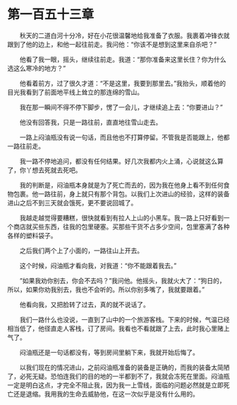 # 第一百五十三章


　　秋天的二道白河十分冷，好在小花很温馨地给我准备了衣服。我裹着冲锋衣就跟到了他的边上，和他一起往前走。我问他：“你该不是想到这里来自杀吧？”

　　他看了我一眼，摇头，继续往前走。我道：“那你准备来这里长住？你为什么选这么寒冷的地方？”

　　他看着前方，过了很久才道：“不是这里，我要到那里去。”我抬头，顺着他的目光我看到了前面地平线上耸立的那连绵的雪山。

　　我在那一瞬间不得不停下脚步，愣了一会儿，才继续追上去：“你要进山？”

　　他没有回答我，只是一路往前，直直地往雪山走去。

　　一路上闷油瓶没有说一句话，而且他也不打算停留。不管我是否能跟上，他都一路往前走。

　　我一路不停地追问，都没有任何结果。好几次我都内火上涌，心说就这么算了，你丫想去死就去死吧。

　　我的判断是，闷油瓶本身就是为了死亡而去的，因为我在他身上看不到任何食物包裹。他一路往前，身上就只有那个背包。以我们上次进山的经验，这样的装备进山之后不到三天就会饿死，更不要说回城了。

　　我越走越觉得要糟糕，很快就看到有拉人上山的小黑车。我一路上只好看到一个商店就买些东西，往我的包里硬塞。买那些干货不占多少空间，包里塞满了各种各样的塑料袋子。

　　之后我们两个上了小面的，一路往山上开去。

　　这个时候，闷油瓶才看向我，对我道：“你不能跟着我去。”

　　”如果我劝你别去，你会不去吗？”我问他。他摇头，我就火大了：“狗日的，所以，如果你劝我别去，我也不会听的。所以你别多嘴了，我就要跟着。”

　　他看向我，又把脸转了过去，真的就不说话了。

　　我们一路什么也没说，一直到了山中的一个旅游客栈。下来的时候，气温已经相当低了，他径直走人客栈，订了房间。我看也不看就跟了上去，此时我心里赌上气了。

　　闷油瓶还是一句话都没有，等到房间里躺下来，我就开始后悔了。

　　以我们现在的情况进山，之前闷油瓶准备的装备是正确的，而我的装备太简陋了，必死无疑。恐怕连我们的目的地的一半都到不了，我就会冻死在里面。闷油瓶一定是明白这点，才完全不阻止我，因为我一上雪线，面临的问题必然就是立即死亡还是退缩。我用我的生命去威胁他，在这一次似乎是没有什么用的。

